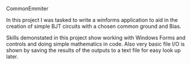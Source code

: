 CommonEmmiter

In this project I was tasked to write a winforms application to aid in the creation of simple BJT circuits with a chosen common ground and Bias.

Skills demonstated in this project show working with Windows Forms and controls and doing simple mathematics in code. Also very basic file I/O is shown by saving the results of the outputs to a text file for easy look up later.
